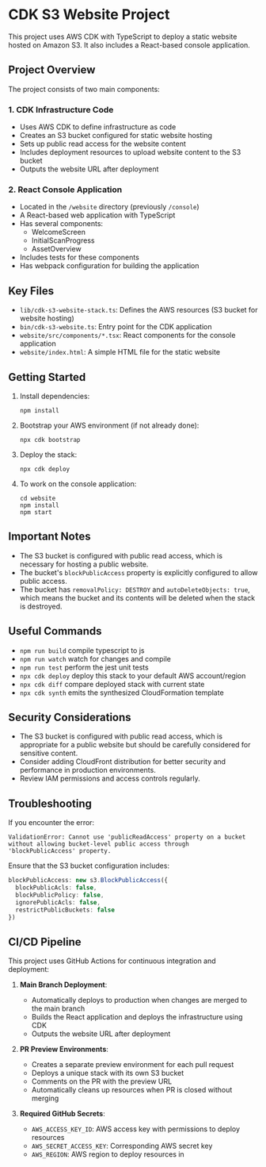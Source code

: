 # CDK S3 Website Project

This project uses AWS CDK with TypeScript to deploy a static website hosted on Amazon S3. It also includes a React-based console application.

## Project Overview

The project consists of two main components:

### 1. CDK Infrastructure Code

- Uses AWS CDK to define infrastructure as code
- Creates an S3 bucket configured for static website hosting
- Sets up public read access for the website content
- Includes deployment resources to upload website content to the S3 bucket
- Outputs the website URL after deployment

### 2. React Console Application

- Located in the `/website` directory (previously `/console`)
- A React-based web application with TypeScript
- Has several components:
  - WelcomeScreen
  - InitialScanProgress
  - AssetOverview
- Includes tests for these components
- Has webpack configuration for building the application

## Key Files

- `lib/cdk-s3-website-stack.ts`: Defines the AWS resources (S3 bucket for website hosting)
- `bin/cdk-s3-website.ts`: Entry point for the CDK application
- `website/src/components/*.tsx`: React components for the console application
- `website/index.html`: A simple HTML file for the static website

## Getting Started

1. Install dependencies:
   ```
   npm install
   ```

2. Bootstrap your AWS environment (if not already done):
   ```
   npx cdk bootstrap
   ```

3. Deploy the stack:
   ```
   npx cdk deploy
   ```

4. To work on the console application:
   ```
   cd website
   npm install
   npm start
   ```

## Important Notes

- The S3 bucket is configured with public read access, which is necessary for hosting a public website.
- The bucket's `blockPublicAccess` property is explicitly configured to allow public access.
- The bucket has `removalPolicy: DESTROY` and `autoDeleteObjects: true`, which means the bucket and its contents will be deleted when the stack is destroyed.

## Useful Commands

* `npm run build`   compile typescript to js
* `npm run watch`   watch for changes and compile
* `npm run test`    perform the jest unit tests
* `npx cdk deploy`  deploy this stack to your default AWS account/region
* `npx cdk diff`    compare deployed stack with current state
* `npx cdk synth`   emits the synthesized CloudFormation template

## Security Considerations

- The S3 bucket is configured with public read access, which is appropriate for a public website but should be carefully considered for sensitive content.
- Consider adding CloudFront distribution for better security and performance in production environments.
- Review IAM permissions and access controls regularly.

## Troubleshooting

If you encounter the error:
```
ValidationError: Cannot use 'publicReadAccess' property on a bucket without allowing bucket-level public access through 'blockPublicAccess' property.
```

Ensure that the S3 bucket configuration includes:
```typescript
blockPublicAccess: new s3.BlockPublicAccess({
  blockPublicAcls: false,
  blockPublicPolicy: false,
  ignorePublicAcls: false,
  restrictPublicBuckets: false
})
```

## CI/CD Pipeline

This project uses GitHub Actions for continuous integration and deployment:

1. **Main Branch Deployment**:
   - Automatically deploys to production when changes are merged to the main branch
   - Builds the React application and deploys the infrastructure using CDK
   - Outputs the website URL after deployment

2. **PR Preview Environments**:
   - Creates a separate preview environment for each pull request
   - Deploys a unique stack with its own S3 bucket
   - Comments on the PR with the preview URL
   - Automatically cleans up resources when PR is closed without merging

3. **Required GitHub Secrets**:
   - `AWS_ACCESS_KEY_ID`: AWS access key with permissions to deploy resources
   - `AWS_SECRET_ACCESS_KEY`: Corresponding AWS secret key
   - `AWS_REGION`: AWS region to deploy resources in
